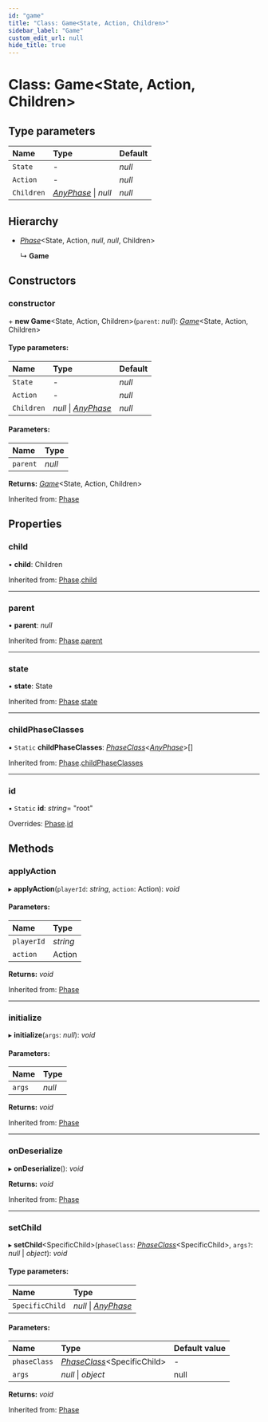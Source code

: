 ```yaml
---
id: "game"
title: "Class: Game<State, Action, Children>"
sidebar_label: "Game"
custom_edit_url: null
hide_title: true
---
```


# Class: Game<State, Action, Children\>

## Type parameters

Name | Type | Default |
:------ | :------ | :------ |
`State` | - | *null* |
`Action` | - | *null* |
`Children` | [*AnyPhase*](../modules.md#anyphase) \| *null* | *null* |

## Hierarchy

* [*Phase*](phase.md)<State, Action, *null*, *null*, Children\>

  ↳ **Game**

## Constructors

### constructor

\+ **new Game**<State, Action, Children\>(`parent`: *null*): [*Game*](game.md)<State, Action, Children\>

#### Type parameters:

Name | Type | Default |
:------ | :------ | :------ |
`State` | - | *null* |
`Action` | - | *null* |
`Children` | *null* \| [*AnyPhase*](../modules.md#anyphase) | *null* |

#### Parameters:

Name | Type |
:------ | :------ |
`parent` | *null* |

**Returns:** [*Game*](game.md)<State, Action, Children\>

Inherited from: [Phase](phase.md)

## Properties

### child

• **child**: Children

Inherited from: [Phase](phase.md).[child](phase.md#child)

___

### parent

• **parent**: *null*

Inherited from: [Phase](phase.md).[parent](phase.md#parent)

___

### state

• **state**: State

Inherited from: [Phase](phase.md).[state](phase.md#state)

___

### childPhaseClasses

▪ `Static` **childPhaseClasses**: [*PhaseClass*](../interfaces/phaseclass.md)<[*AnyPhase*](../modules.md#anyphase)\>[]

Inherited from: [Phase](phase.md).[childPhaseClasses](phase.md#childphaseclasses)

___

### id

▪ `Static` **id**: *string*= "root"

Overrides: [Phase](phase.md).[id](phase.md#id)

## Methods

### applyAction

▸ **applyAction**(`playerId`: *string*, `action`: Action): *void*

#### Parameters:

Name | Type |
:------ | :------ |
`playerId` | *string* |
`action` | Action |

**Returns:** *void*

Inherited from: [Phase](phase.md)

___

### initialize

▸ **initialize**(`args`: *null*): *void*

#### Parameters:

Name | Type |
:------ | :------ |
`args` | *null* |

**Returns:** *void*

Inherited from: [Phase](phase.md)

___

### onDeserialize

▸ **onDeserialize**(): *void*

**Returns:** *void*

Inherited from: [Phase](phase.md)

___

### setChild

▸ **setChild**<SpecificChild\>(`phaseClass`: [*PhaseClass*](../interfaces/phaseclass.md)<SpecificChild\>, `args?`: *null* \| *object*): *void*

#### Type parameters:

Name | Type |
:------ | :------ |
`SpecificChild` | *null* \| [*AnyPhase*](../modules.md#anyphase) |

#### Parameters:

Name | Type | Default value |
:------ | :------ | :------ |
`phaseClass` | [*PhaseClass*](../interfaces/phaseclass.md)<SpecificChild\> | - |
`args` | *null* \| *object* | null |

**Returns:** *void*

Inherited from: [Phase](phase.md)
